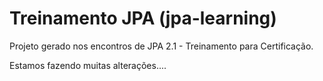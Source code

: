 Treinamento JPA (jpa-learning)
============

Projeto gerado nos encontros de JPA 2.1 - Treinamento para Certificação.

Estamos fazendo muitas alterações....